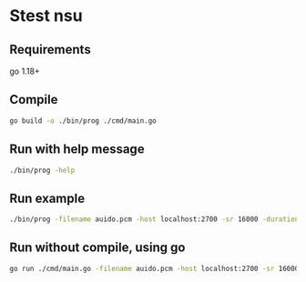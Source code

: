 # Stest nsu

## Requirements
  go 1.18+

## Compile

```bash
go build -o ./bin/prog ./cmd/main.go
```

## Run with help message
```bash
./bin/prog -help
```

## Run example
```bash
./bin/prog -filename auido.pcm -host localhost:2700 -sr 16000 -duration 5 -worker 500
```

## Run without compile, using go
```bash
go run ./cmd/main.go -filename auido.pcm -host localhost:2700 -sr 16000 -duration 5 -worker 500
```
